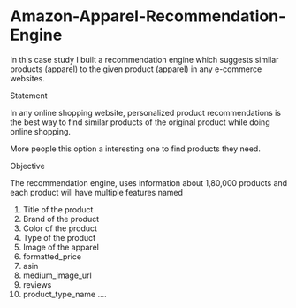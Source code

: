 # Amazon-Apparel-Recommendation-Engine


In this case study I built a recommendation engine which suggests similar products (apparel) to the given product (apparel) in any e-commerce websites.


Statement

In any online shopping website, personalized product recommendations is the best way to find similar products of the original product while doing online shopping.

More people this option a interesting one to find products they need. 


Objective

The recommendation engine, uses information about 1,80,000 products and each product will have multiple features named

1. Title of the product
2. Brand of the product
3. Color of the product
4. Type of the product
5. Image of the apparel
6. formatted_price
7. asin 
8. medium_image_url 
9. reviews
10. product_type_name ....

